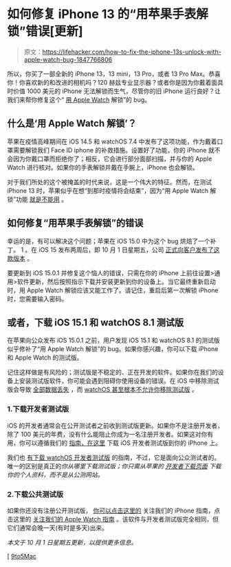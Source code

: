 # 如何修复 iPhone 13 的“用苹果手表解锁”错误[更新]

> 原文：<https://lifehacker.com/how-to-fix-the-iphone-13s-unlock-with-apple-watch-bug-1847766806>

所以，你买了一部全新的 iPhone 13，13 mini，13 Pro，或者 13 Pro Max。恭喜你！你喜欢新的和改进的相机吗？120 赫兹专业显示器？或者你是因为你戴着面具时价值 1000 美元的 iPhone 无法解锁而生气，尽管你的旧 iPhone 运行良好？让我们来帮你修复这个“ [用 Apple Watch](https://lifehacker.com/unlock-your-iphone-with-your-apple-watch-when-wearing-a-1846181593) 解锁”的 bug。



## 什么是‘用 Apple Watch 解锁’？

苹果在疫情高峰期间在 iOS 14.5 和 watchOS 7.4 中发布了这项功能，作为戴着口罩需要解锁我们 Face ID iphone 的补救措施。设置好了功能，你的 iPhone 就不会因为你戴口罩而拒绝你了；相反，它会进行部分面部扫描，并与你的 Apple Watch 进行核对。如果你的手表解锁并戴在手腕上，iPhone 也会解锁。

对于我们所处的这个被掩盖的时代来说，这是一个伟大的特征。然而，在测试 iPhone 13 时，苹果似乎在想“到那时疫情将会结束”，因为“用 Apple Watch 解锁”功能 [就是不能用](https://9to5mac.com/2021/09/26/apple-promises-fix-for-broken-unlock-with-apple-watch-feature-on-iphone-13/) 。

## 如何修复“用苹果手表解锁”的错误

幸运的是，有可以解决这个问题；苹果在 iOS 15.0 中为这个 bug 烘焙了一个补丁。 1 。在 iOS 15 发布两周后，即 10 月 1 日星期五，公司 [正式向客户发布了这款版本](https://www.macrumors.com/2021/10/01/apple-releases-ios-15-0-1/) 。

要更新到 iOS 15.0.1 并修复这个恼人的错误，只需在你的 iPhone 上前往设置>通用>软件更新，然后按照指示下载并安装更新到你的设备上。当它最终重新启动时，用 Apple Watch 解锁应该又能工作了。请记住，重启后第一次解锁 iPhone 时，您需要输入密码。

## 或者，下载 iOS 15.1 和 watchOS 8.1 测试版

在苹果向公众发布 iOS 15.0.1 之前，用户发现 iOS 15.1 和 watchOS 8.1 的测试版似乎修补了“用 Apple Watch 解锁”的 bug。如果你感兴趣，你可以下载 iPhone 和 Apple Watch 的测试版。

记住这样做是有风险的；测试版是不稳定的、正在开发的软件。如果你在我们的设备上安装测试版软件，你可能会遇到阻碍你使用设备的错误。在 iOS 中移除测试版会导致 [全部数据丢失](https://lifehacker.com/why-you-should-be-careful-when-installing-a-beta-os-1847476301) ，而 [watchOS 甚至根本不允许你移除测试版](https://lifehacker.com/why-you-really-shouldn-t-install-the-watchos-beta-on-yo-1847473947) 。

### 1.下载开发者测试版

iOS 的开发者通常会在公开测试者之前收到测试版更新。如果你不是注册开发者，除了 100 美元的年费，没有什么能阻止你成为一名注册开发者。如果这对你有用，你可以遵循我们的 [指南，在这里](https://lifehacker.com/how-to-enroll-in-the-ios-15-developer-beta-right-now-1847158717) 下载 iOS 开发者测试版到你的 iPhone 上。

我们也 [有下载 watchOS 开发者测试版](https://lifehacker.com/how-to-download-the-watchos-8-public-beta-1847206261) 的指南，不过，它是面向公众测试者的。唯一的区别是真正的*你从哪里下载测试版；你只需从苹果的 [开发者下载页面](https://developer.apple.com/download/) 下载你的个人资料，而不是从公测网站。*

### 2.下载公共测试版

如果你还没有注册公开测试版， [你可以点击这里的](https://lifehacker.com/how-to-install-ios-15-and-ipados-15-public-betas-1847209002) 关注我们的 iPhone 指南，点击这里的 [关注我们的 Apple Watch 指南](https://lifehacker.com/how-to-download-the-watchos-8-public-beta-1847206261) 。该软件与开发者测试版完全相同，但它们通常会晚一天(有时是多天)出来。

*本文于 10 月 1 日星期五更新，以提供更多信息。*

[ [9to5Mac](https://9to5mac.com/2021/09/28/ios-15-1-beta-2-fixes-unlock-with-apple-watch-bug-for-iphone-13-users/)